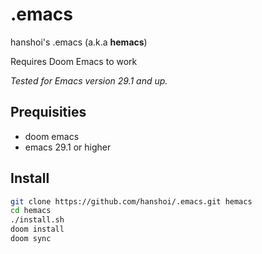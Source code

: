 # .emacs
hanshoi's .emacs (a.k.a **hemacs**)

Requires Doom Emacs to work

*Tested for Emacs version 29.1 and up.*

## Prequisities

- doom emacs
- emacs 29.1 or higher

## Install
```bash
git clone https://github.com/hanshoi/.emacs.git hemacs
cd hemacs
./install.sh
doom install
doom sync
```
